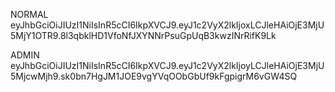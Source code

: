 NORMAL
eyJhbGciOiJIUzI1NiIsInR5cCI6IkpXVCJ9.eyJ1c2VyX2lkIjoxLCJleHAiOjE3MjU5MjY1OTR9.8l3qbklHD1VfoNfJXYNNrPsuGpUqB3kwzINrRifK9Lk

ADMIN
eyJhbGciOiJIUzI1NiIsInR5cCI6IkpXVCJ9.eyJ1c2VyX2lkIjoyLCJleHAiOjE3MjU5MjcwMjh9.sk0bn7HgJM1JOE9vgYVqOObGbUf9kFgpigrM6vGW4SQ